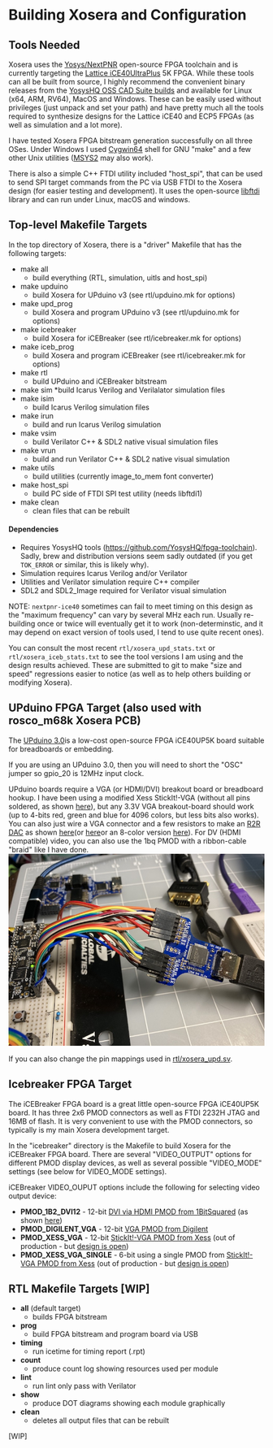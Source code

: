 # Building Xosera and Configuration

## ​Tools Needed

Xosera uses the [Yosys/NextPNR​](https://github.com/YosysHQ) open-source FPGA toolchain and is currently targeting the [Lattice iCE40UltraPlus](https://www.latticesemi.com/en/Products/FPGAandCPLD/iCE40UltraPlus) 5K FPGA.  While these tools can all be built from source, I highly recommend the convenient binary releases from the [YosysHQ OSS CAD Suite builds​](https://github.com/YosysHQ/oss-cad-suite-build) and available for Linux (x64, ARM, RV64), MacOS and Windows.  These can be easily used without privileges (just unpack and set your path) and have pretty much all the tools required to synthesize designs for the Lattice iCE40 and ECP5 FPGAs (as well as simulation and a lot more).

I have tested Xosera FPGA bitstream generation successfully on all three OSes.  Under Windows I used [Cygwin64](https://cygwin.com/) shell for GNU "make" and a few other Unix utilities ([MSYS2](https://www.msys2.org/) may also work).

There is also a simple C++ FTDI utility included "host_spi", that can be used to send SPI target commands from the PC via USB FTDI to the Xosera design (for easier testing and development).  It uses the open-source [libftdi](https://www.intra2net.com/en/developer/libftdi/) library​ and can run under Linux, macOS and windows.

## Top-level Makefile Targets

In the top directory of Xosera, there is a "driver" Makefile that has the following targets:

* make all
  * build everything (RTL, simulation, uitls and host_spi)
* make upduino
  * build Xosera for UPduino v3 (see rtl/upduino.mk for options)
* make upd_prog
  * build Xosera and program UPduino v3 (see rtl/upduino.mk for options)
* make icebreaker
  * build Xosera for iCEBreaker (see rtl/icebreaker.mk for options)
* make iceb_prog
  * build Xosera and program iCEBreaker (see rtl/icebreaker.mk for options)
* make rtl
  * build UPduino and iCEBreaker bitstream
* make sim
  *build Icarus Verilog and Verilalator simulation files
* make isim
  * build Icarus Verilog simulation files
* make irun
  * build and run Icarus Verilog simulation
* make vsim
  * build Verilator C++ & SDL2 native visual simulation files
* make vrun
  * build and run Verilator C++ & SDL2 native visual simulation
* make utils
  * build utilities (currently image_to_mem font converter)
* make host_spi
  * build PC side of FTDI SPI test utility (needs libftdi1)
* make clean
  * clean files that can be rebuilt

#### Dependencies

* Requires YosysHQ tools (<https://github.com/YosysHQ/fpga-toolchain>).  Sadly, brew and distribution versions seem sadly outdated (if you get `TOK_ERROR` or similar, this is likely why).
* Simulation requires Icarus Verilog and/or Verilator
* Utilities and Verilator simulation require C++ compiler
* SDL2 and SDL2_Image required for Verilator visual simulation

NOTE: `nextpnr-ice40` sometimes can fail to meet timing on this design as the "maximum frequency" can vary by several MHz each run.  Usually re-building once or twice will eventually get it to work (non-determinstic, and it may depend on exact version of tools used, I tend to use quite recent ones).

You can consult the most recent `rtl/xosera_upd_stats.txt` or `rtl/xosera_iceb_stats.txt` to see the tool versions I am using and the design results achieved.  These are submitted to git to make "size and speed" regressions easier to notice (as well as to help others building or modifying Xosera).

<a name="upduino-target"></a>

## UPduino FPGA Target (also used with rosco_m68k Xosera PCB)

​The [UPduino 3.0​](https://github.com/tinyvision-ai-inc/UPduino-v3.0) is a low-cost open-source FPGA iCE40UP5K ​board suitable for breadboards or embedding.

If you are using an UPduino 3.0, then you will need to short the "OSC" jumper so gpio_20 is 12MHz input clock.

UPduino boards require a VGA (or HDMI/DVI) breakout board or breadboard hookup. I have been using a modified Xess StickIt!-VGA (without all pins soldered, as shown [here](https://hackaday.io/project/173731/gallery#8e9ad0d7c922e14d922da6ecdfc4d165)​), but any 3.3V VGA breakout-board should work (up to 4-bits red, green and blue for 4096 colors, but less bits also works).  You can also just wire a VGA connector and a few resistors to make an [R2R DAC](https://en.wikipedia.org/wiki/Resistor_ladder#R%E2%80%932R_resistor_ladder_network_(digital_to_analog_conversion))​ as shown [here](https://papilio.cc/index.php?n=Papilio.ArcadeMegaWing)​ (or [here](https://fraserinnovations.com/fpga-tutor/fpga-beginner-tutorial-vga-experiment-fpga-board-for-beginner-experiment-13/)​ or an 8-color version [here](https://www.fpga4fun.com/PongGame.html)).  For DV (HDMI compatible) video, you can also use the 1bq PMOD with a ribbon-cable "braid" like I have done. ![1BitSquared DV PMOD \"braid\"](pics/1BitSquared_DV_PMOD_braid.jpg)

If you can also change the pin mappings used in [rtl/xosera_upd.sv](upduino/xosera_upd.sv).

<a name="icebreaker-target"></a>

## Icebreaker FPGA Target

​The iCEBreaker FPGA​ board is a great little open-source FPGA iCE40UP5K board.  It has three 2x6 PMOD connectors as well as FTDI 2232H JTAG and 16MB of flash.  It is very convenient to use with the PMOD connectors, so typically is my main Xosera development target.

In the "icebreaker" directory is the Makefile to build Xosera for the iCEBreaker FPGA board.  There are several "​​VIDEO_OUTPUT" options for different PMOD display devices, as well as several possible "VIDEO_MODE" settings (see below for VIDEO_MODE settings).

​iCEBreaker VIDEO_OUPUT options include the following for selecting video output device:

* **PMOD_1B2_DVI12** - 12-bit [DVI via HDMI PMOD from 1BitSquared​](https://1bitsquared.com/products/pmod-digital-video-interface) (as shown [here​](https://hackaday.io/project/173731/gallery#0a6102557e8b8c3aa18dedca5f91d63a))
* **​​PMOD_DIGILENT_VGA** - 12-bit [​VGA PMOD from Digilent](https://store.digilentinc.com/pmod-vga-video-graphics-array/)​
* **PMOD_XESS_VGA** - 12-bit [StickIt!-​VGA PMOD from Xess](http://www.xess.com/shop/product/stickit-vga/)​ (out of production - but [design is open](https://github.com/xesscorp/StickIt/tree/master/modules/Vga))​
* **PMOD_XESS_VGA_SINGLE** - ​6-bit using a single PMOD from [StickIt!-​VGA PMOD from Xess](http://www.xess.com/shop/product/stickit-vga/)​ (out of production - but [design is open](https://github.com/xesscorp/StickIt/tree/master/modules/Vga))

## RTL Makefile Targets [WIP]

* **all** (default target)
  * builds FPGA bitstream
* **prog**
  * build FPGA bitstream and program board via USB
* **timing**
  * run icetime for timing report (.rpt)
* **count**
  * produce count log showing resources used per module
* **lint**
  * run lint only pass with Verilator
* **show**
  * produce DOT diagrams showing each module graphically
* **clean**
  * deletes all output files that can be rebuilt

[WIP]
